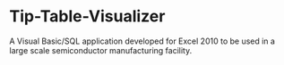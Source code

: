 # Tip-Table-Visualizer
A Visual Basic/SQL application developed for Excel 2010 to be used in a large scale semiconductor manufacturing facility.
